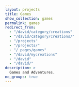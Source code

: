 ```yaml
---
layout: projects
title: Games
show_collection: games
permalink: games
redirect_from:
  - "/david/category/creations"
  - "/david/category/creations/"
  - "/projects"
  - "/projects/"
  - "/_pages/games"
  - "/david/mycreations"
  - "/david"
  - "/david/"
description: >
  Games and Adventures.
no_groups: true
---
```

